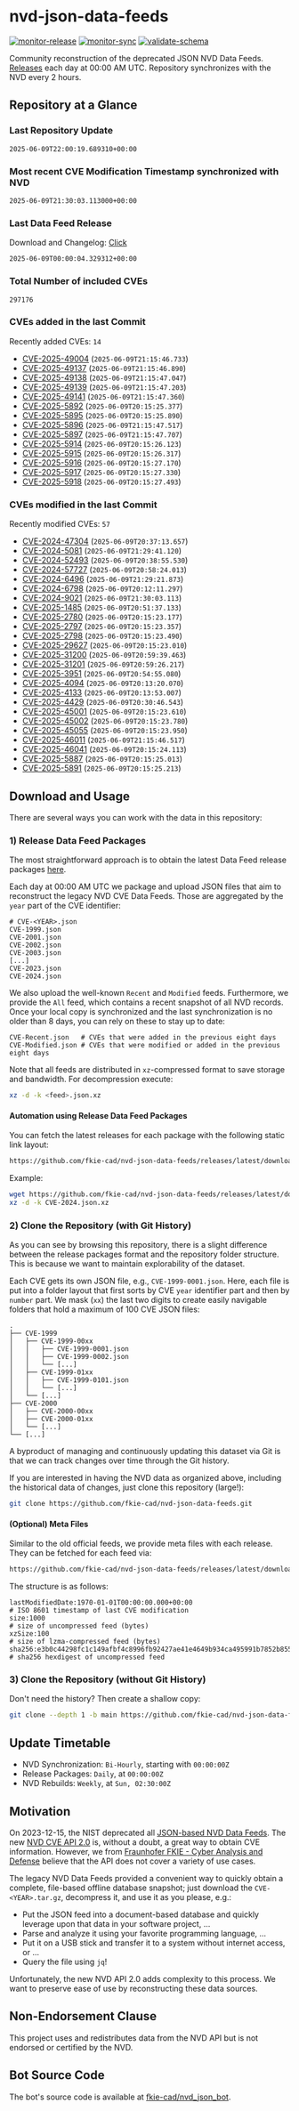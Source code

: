 # nvd-json-data-feeds

[![monitor-release](https://github.com/fkie-cad/nvd-json-data-feeds/actions/workflows/monitor_release.yml/badge.svg)](https://github.com/fkie-cad/nvd-json-data-feeds/actions/workflows/monitor_release.yml)
[![monitor-sync](https://github.com/fkie-cad/nvd-json-data-feeds/actions/workflows/monitor_sync.yml/badge.svg)](https://github.com/fkie-cad/nvd-json-data-feeds/actions/workflows/monitor_sync.yml)
[![validate-schema](https://github.com/fkie-cad/nvd-json-data-feeds/actions/workflows/validate_schema.yml/badge.svg)](https://github.com/fkie-cad/nvd-json-data-feeds/actions/workflows/validate_schema.yml)

Community reconstruction of the deprecated JSON NVD Data Feeds.
[Releases](https://github.com/fkie-cad/nvd-json-data-feeds/releases/latest) each day at 00:00 AM UTC.
Repository synchronizes with the NVD every 2 hours.

## Repository at a Glance

### Last Repository Update

```plain
2025-06-09T22:00:19.689310+00:00
```

### Most recent CVE Modification Timestamp synchronized with NVD

```plain
2025-06-09T21:30:03.113000+00:00
```

### Last Data Feed Release

Download and Changelog: [Click](https://github.com/fkie-cad/nvd-json-data-feeds/releases/latest)

```plain
2025-06-09T00:00:04.329312+00:00
```

### Total Number of included CVEs

```plain
297176
```

### CVEs added in the last Commit

Recently added CVEs: `14`

- [CVE-2025-49004](CVE-2025/CVE-2025-490xx/CVE-2025-49004.json) (`2025-06-09T21:15:46.733`)
- [CVE-2025-49137](CVE-2025/CVE-2025-491xx/CVE-2025-49137.json) (`2025-06-09T21:15:46.890`)
- [CVE-2025-49138](CVE-2025/CVE-2025-491xx/CVE-2025-49138.json) (`2025-06-09T21:15:47.047`)
- [CVE-2025-49139](CVE-2025/CVE-2025-491xx/CVE-2025-49139.json) (`2025-06-09T21:15:47.203`)
- [CVE-2025-49141](CVE-2025/CVE-2025-491xx/CVE-2025-49141.json) (`2025-06-09T21:15:47.360`)
- [CVE-2025-5892](CVE-2025/CVE-2025-58xx/CVE-2025-5892.json) (`2025-06-09T20:15:25.377`)
- [CVE-2025-5895](CVE-2025/CVE-2025-58xx/CVE-2025-5895.json) (`2025-06-09T20:15:25.890`)
- [CVE-2025-5896](CVE-2025/CVE-2025-58xx/CVE-2025-5896.json) (`2025-06-09T21:15:47.517`)
- [CVE-2025-5897](CVE-2025/CVE-2025-58xx/CVE-2025-5897.json) (`2025-06-09T21:15:47.707`)
- [CVE-2025-5914](CVE-2025/CVE-2025-59xx/CVE-2025-5914.json) (`2025-06-09T20:15:26.123`)
- [CVE-2025-5915](CVE-2025/CVE-2025-59xx/CVE-2025-5915.json) (`2025-06-09T20:15:26.317`)
- [CVE-2025-5916](CVE-2025/CVE-2025-59xx/CVE-2025-5916.json) (`2025-06-09T20:15:27.170`)
- [CVE-2025-5917](CVE-2025/CVE-2025-59xx/CVE-2025-5917.json) (`2025-06-09T20:15:27.330`)
- [CVE-2025-5918](CVE-2025/CVE-2025-59xx/CVE-2025-5918.json) (`2025-06-09T20:15:27.493`)


### CVEs modified in the last Commit

Recently modified CVEs: `57`

- [CVE-2024-47304](CVE-2024/CVE-2024-473xx/CVE-2024-47304.json) (`2025-06-09T20:37:13.657`)
- [CVE-2024-5081](CVE-2024/CVE-2024-50xx/CVE-2024-5081.json) (`2025-06-09T21:29:41.120`)
- [CVE-2024-52493](CVE-2024/CVE-2024-524xx/CVE-2024-52493.json) (`2025-06-09T20:38:55.530`)
- [CVE-2024-57727](CVE-2024/CVE-2024-577xx/CVE-2024-57727.json) (`2025-06-09T20:58:24.013`)
- [CVE-2024-6496](CVE-2024/CVE-2024-64xx/CVE-2024-6496.json) (`2025-06-09T21:29:21.873`)
- [CVE-2024-6798](CVE-2024/CVE-2024-67xx/CVE-2024-6798.json) (`2025-06-09T20:12:11.297`)
- [CVE-2024-9021](CVE-2024/CVE-2024-90xx/CVE-2024-9021.json) (`2025-06-09T21:30:03.113`)
- [CVE-2025-1485](CVE-2025/CVE-2025-14xx/CVE-2025-1485.json) (`2025-06-09T20:51:37.133`)
- [CVE-2025-2780](CVE-2025/CVE-2025-27xx/CVE-2025-2780.json) (`2025-06-09T20:15:23.177`)
- [CVE-2025-2797](CVE-2025/CVE-2025-27xx/CVE-2025-2797.json) (`2025-06-09T20:15:23.357`)
- [CVE-2025-2798](CVE-2025/CVE-2025-27xx/CVE-2025-2798.json) (`2025-06-09T20:15:23.490`)
- [CVE-2025-29627](CVE-2025/CVE-2025-296xx/CVE-2025-29627.json) (`2025-06-09T20:15:23.010`)
- [CVE-2025-31200](CVE-2025/CVE-2025-312xx/CVE-2025-31200.json) (`2025-06-09T20:59:39.463`)
- [CVE-2025-31201](CVE-2025/CVE-2025-312xx/CVE-2025-31201.json) (`2025-06-09T20:59:26.217`)
- [CVE-2025-3951](CVE-2025/CVE-2025-39xx/CVE-2025-3951.json) (`2025-06-09T20:54:55.080`)
- [CVE-2025-4094](CVE-2025/CVE-2025-40xx/CVE-2025-4094.json) (`2025-06-09T20:13:20.070`)
- [CVE-2025-4133](CVE-2025/CVE-2025-41xx/CVE-2025-4133.json) (`2025-06-09T20:13:53.007`)
- [CVE-2025-4429](CVE-2025/CVE-2025-44xx/CVE-2025-4429.json) (`2025-06-09T20:30:46.543`)
- [CVE-2025-45001](CVE-2025/CVE-2025-450xx/CVE-2025-45001.json) (`2025-06-09T20:15:23.610`)
- [CVE-2025-45002](CVE-2025/CVE-2025-450xx/CVE-2025-45002.json) (`2025-06-09T20:15:23.780`)
- [CVE-2025-45055](CVE-2025/CVE-2025-450xx/CVE-2025-45055.json) (`2025-06-09T20:15:23.950`)
- [CVE-2025-46011](CVE-2025/CVE-2025-460xx/CVE-2025-46011.json) (`2025-06-09T21:15:46.517`)
- [CVE-2025-46041](CVE-2025/CVE-2025-460xx/CVE-2025-46041.json) (`2025-06-09T20:15:24.113`)
- [CVE-2025-5887](CVE-2025/CVE-2025-58xx/CVE-2025-5887.json) (`2025-06-09T20:15:25.013`)
- [CVE-2025-5891](CVE-2025/CVE-2025-58xx/CVE-2025-5891.json) (`2025-06-09T20:15:25.213`)


## Download and Usage

There are several ways you can work with the data in this repository:

### 1) Release Data Feed Packages

The most straightforward approach is to obtain the latest Data Feed release packages [here](https://github.com/fkie-cad/nvd-json-data-feeds/releases/latest).

Each day at 00:00 AM UTC we package and upload JSON files that aim to reconstruct the legacy NVD CVE Data Feeds.
Those are aggregated by the `year` part of the CVE identifier:

```
# CVE-<YEAR>.json
CVE-1999.json
CVE-2001.json
CVE-2002.json
CVE-2003.json
[...]
CVE-2023.json
CVE-2024.json
```

We also upload the well-known `Recent` and `Modified` feeds.
Furthermore, we provide the `All` feed, which contains a recent snapshot of all NVD records.
Once your local copy is synchronized and the last synchronization is no older than 8 days, you can rely on these to stay up to date:

```plain
CVE-Recent.json   # CVEs that were added in the previous eight days
CVE-Modified.json # CVEs that were modified or added in the previous eight days
```

Note that all feeds are distributed in `xz`-compressed format to save storage and bandwidth.
For decompression execute:

```sh
xz -d -k <feed>.json.xz
```

#### Automation using Release Data Feed Packages

You can fetch the latest releases for each package with the following static link layout:

```sh
https://github.com/fkie-cad/nvd-json-data-feeds/releases/latest/download/CVE-<YEAR>.json.xz
```

Example:

```sh
wget https://github.com/fkie-cad/nvd-json-data-feeds/releases/latest/download/CVE-2024.json.xz
xz -d -k CVE-2024.json.xz
```

### 2) Clone the Repository (with Git History)

As you can see by browsing this repository, there is a slight difference between the release packages format and the repository folder structure.
This is because we want to maintain explorability of the dataset.

Each CVE gets its own JSON file, e.g., `CVE-1999-0001.json`.
Here, each file is put into a folder layout that first sorts by CVE `year` identifier part and then by `number` part.
We mask (`xx`) the last two digits to create easily navigable folders that hold a maximum of 100 CVE JSON files:

```plain
.
├── CVE-1999
│   ├── CVE-1999-00xx
│   │   ├── CVE-1999-0001.json
│   │   ├── CVE-1999-0002.json
│   │   └── [...]
│   ├── CVE-1999-01xx
│   │   ├── CVE-1999-0101.json
│   │   └── [...]
│   └── [...]
├── CVE-2000
│   ├── CVE-2000-00xx
│   ├── CVE-2000-01xx
│   └── [...]
└── [...]
```

A byproduct of managing and continuously updating this dataset via Git is that we can track changes over time through the Git history.

If you are interested in having the NVD data as organized above, including the historical data of changes, just clone this repository (large!):

```sh
git clone https://github.com/fkie-cad/nvd-json-data-feeds.git
```

#### (Optional) Meta Files

Similar to the old official feeds, we provide meta files with each release. They can be fetched for each feed via:

```sh
https://github.com/fkie-cad/nvd-json-data-feeds/releases/latest/download/CVE-<YEAR>.meta
```

The structure is as follows:

```plain
lastModifiedDate:1970-01-01T00:00:00.000+00:00                          # ISO 8601 timestamp of last CVE modification
size:1000                                                               # size of uncompressed feed (bytes)
xzSize:100                                                              # size of lzma-compressed feed (bytes)
sha256:e3b0c44298fc1c149afbf4c8996fb92427ae41e4649b934ca495991b7852b855 # sha256 hexdigest of uncompressed feed
```

### 3) Clone the Repository (without Git History)

Don't need the history? Then create a shallow copy:

```sh
git clone --depth 1 -b main https://github.com/fkie-cad/nvd-json-data-feeds.git
```


## Update Timetable

* NVD Synchronization: `Bi-Hourly`, starting with `00:00:00Z`
* Release Packages: `Daily`, at `00:00:00Z`
* NVD Rebuilds: `Weekly`, at `Sun, 02:30:00Z`


## Motivation

On 2023-12-15, the NIST deprecated all [JSON-based NVD Data Feeds](https://nvd.nist.gov/vuln/data-feeds#divRetirementBanner-1).
The new [NVD CVE API 2.0](https://nvd.nist.gov/developers/vulnerabilities) is, without a doubt, a great way to obtain CVE information.
However, we from [Fraunhofer FKIE - Cyber Analysis and Defense](https://www.fkie.fraunhofer.de/en/departments/cad.html) believe that the API does not cover a variety of use cases.

The legacy NVD Data Feeds provided a convenient way to quickly obtain a complete, file-based offline database snapshot; just download the `CVE-<YEAR>.tar.gz`, decompress it, and use it as you please, e.g.:

- Put the JSON feed into a document-based database and quickly leverage upon that data in your software project, ...
- Parse and analyze it using your favorite programming language, ...
- Put it on a USB stick and transfer it to a system without internet access, or ...
- Query the file using `jq`!

Unfortunately, the new NVD API 2.0 adds complexity to this process.
We want to preserve ease of use by reconstructing these data sources.

## Non-Endorsement Clause

This project uses and redistributes data from the NVD API but is not endorsed or certified by the NVD.

## Bot Source Code

The bot's source code is available at [fkie-cad/nvd\_json\_bot](https://github.com/fkie-cad/nvd_json_bot).